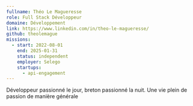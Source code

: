 ```yaml
---
fullname: Théo Le Magueresse
role: Full Stack Développeur
domaine: Développement
link: https://www.linkedin.com/in/theo-le-magueresse/
github: theolemague
missions:
  - start: 2022-08-01
    end: 2025-01-31
    status: independent
    employer: Selego
    startups:
      - api-engagement
---
```

Développeur passionné le jour, breton passionné la nuit. Une vie plein de passion de manière générale